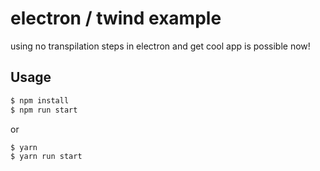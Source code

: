 # electron / twind example

using no transpilation steps in electron and get cool app is possible now!

## Usage

```bash
$ npm install
$ npm run start
```

or

```bash
$ yarn
$ yarn run start
```
